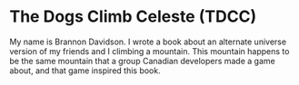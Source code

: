 # The Dogs Climb Celeste (TDCC)

My name is Brannon Davidson. I wrote a book about an alternate universe version of my friends and I climbing a mountain. This mountain happens to be the same mountain that a group Canadian developers made a game about, and that game inspired this book.
